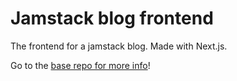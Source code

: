 # Jamstack blog frontend

The frontend for a jamstack blog. Made with Next.js.

Go to the [base repo for more info](https://github.com/marcosorive/jamstack-blog)!
